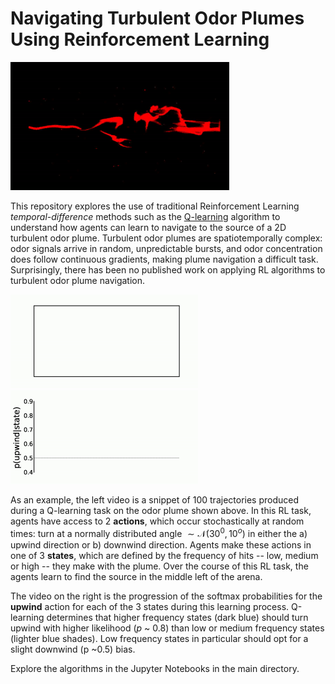 # Navigating Turbulent Odor Plumes Using Reinforcement Learning

<img src="data/intermittent_smoke_med.gif" style="zoom:100%;" />


This repository explores the use of traditional Reinforcement Learning *temporal-difference* methods such as the  [Q-learning](https://en.wikipedia.org/wiki/Q-learning) algorithm to understand how agents can learn to navigate to the source of a 2D turbulent odor plume. Turbulent odor plumes are spatiotemporally complex: odor signals arrive in random, unpredictable bursts, and odor concentration does follow continuous gradients, making plume navigation a difficult task. Surprisingly, there has been no published work on applying RL algorithms to turbulent odor plume navigation. 

<img src="data/trajectories.gif" width="300px" /><img src="data/Q_plots.gif" width="300px" />

As an example, the left video is a snippet of 100 trajectories produced during a Q-learning task on the odor plume shown above. In this RL task, agents have access to 2 **actions**, which occur stochastically at random times: turn at a normally distributed angle $\sim \mathcal N(30^0, 10^o)$ in either the a) upwind direction or b) downwind direction. Agents make these actions in one of 3 **states**, which are defined by the frequency of hits -- low, medium or high -- they make with the plume. Over the course of this RL task, the agents learn to find the source in the middle left of the arena.

The video on the right is the progression of the softmax probabilities for the **upwind** action for each of the 3 states during this learning process. Q-learning determines that higher frequency states (dark blue) should turn upwind with higher likelihood (*p* ~ 0.8) than low or medium frequency states (lighter blue shades). Low frequency states in particular should opt for a slight downwind (p ~0.5) bias.

Explore the algorithms in the Jupyter Notebooks in the main directory. 





